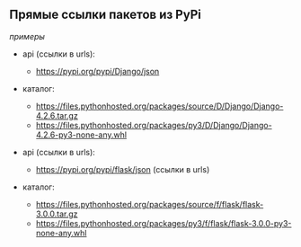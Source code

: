 ## Прямые ссылки пакетов из PyPi

*примеры*
* api (ссылки в urls):
    * https://pypi.org/pypi/Django/json
* каталог:
    * https://files.pythonhosted.org/packages/source/D/Django/Django-4.2.6.tar.gz
    * https://files.pythonhosted.org/packages/py3/D/Django/Django-4.2.6-py3-none-any.whl


* api (ссылки в urls):
    * https://pypi.org/pypi/flask/json (ссылки в urls)
* каталог:
    * https://files.pythonhosted.org/packages/source/f/flask/flask-3.0.0.tar.gz
    * https://files.pythonhosted.org/packages/py3/f/flask/flask-3.0.0-py3-none-any.whl

